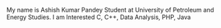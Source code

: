 My name is Ashish Kumar Pandey 
Student at University of Petroleum and Energy Studies. 
I am Interested C, C++, Data Analysis, PHP, Java